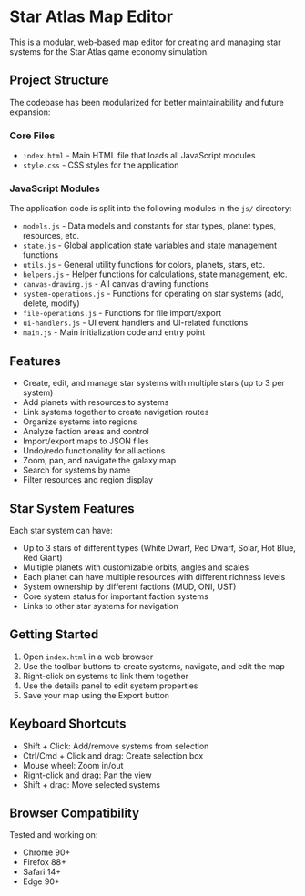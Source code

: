 # Star Atlas Map Editor

This is a modular, web-based map editor for creating and managing star systems for the Star Atlas game economy simulation.

## Project Structure

The codebase has been modularized for better maintainability and future expansion:

### Core Files

- `index.html` - Main HTML file that loads all JavaScript modules
- `style.css` - CSS styles for the application

### JavaScript Modules

The application code is split into the following modules in the `js/` directory:

- `models.js` - Data models and constants for star types, planet types, resources, etc.
- `state.js` - Global application state variables and state management functions
- `utils.js` - General utility functions for colors, planets, stars, etc.
- `helpers.js` - Helper functions for calculations, state management, etc.
- `canvas-drawing.js` - All canvas drawing functions
- `system-operations.js` - Functions for operating on star systems (add, delete, modify)
- `file-operations.js` - Functions for file import/export
- `ui-handlers.js` - UI event handlers and UI-related functions
- `main.js` - Main initialization code and entry point

## Features

- Create, edit, and manage star systems with multiple stars (up to 3 per system)
- Add planets with resources to systems
- Link systems together to create navigation routes
- Organize systems into regions
- Analyze faction areas and control
- Import/export maps to JSON files
- Undo/redo functionality for all actions
- Zoom, pan, and navigate the galaxy map
- Search for systems by name
- Filter resources and region display

## Star System Features

Each star system can have:
- Up to 3 stars of different types (White Dwarf, Red Dwarf, Solar, Hot Blue, Red Giant)
- Multiple planets with customizable orbits, angles and scales
- Each planet can have multiple resources with different richness levels
- System ownership by different factions (MUD, ONI, UST)
- Core system status for important faction systems
- Links to other star systems for navigation

## Getting Started

1. Open `index.html` in a web browser
2. Use the toolbar buttons to create systems, navigate, and edit the map
3. Right-click on systems to link them together
4. Use the details panel to edit system properties
5. Save your map using the Export button

## Keyboard Shortcuts

- Shift + Click: Add/remove systems from selection
- Ctrl/Cmd + Click and drag: Create selection box
- Mouse wheel: Zoom in/out
- Right-click and drag: Pan the view
- Shift + drag: Move selected systems

## Browser Compatibility

Tested and working on:
- Chrome 90+
- Firefox 88+
- Safari 14+
- Edge 90+ 